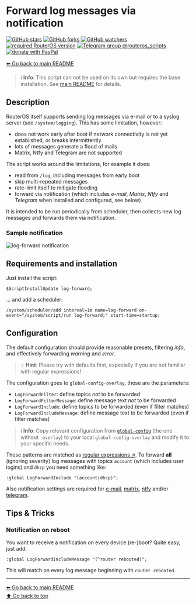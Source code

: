 Forward log messages via notification
=====================================

[![GitHub stars](https://img.shields.io/github/stars/eworm-de/routeros-scripts?logo=GitHub&style=flat&color=red)](https://github.com/eworm-de/routeros-scripts/stargazers)
[![GitHub forks](https://img.shields.io/github/forks/eworm-de/routeros-scripts?logo=GitHub&style=flat&color=green)](https://github.com/eworm-de/routeros-scripts/network)
[![GitHub watchers](https://img.shields.io/github/watchers/eworm-de/routeros-scripts?logo=GitHub&style=flat&color=blue)](https://github.com/eworm-de/routeros-scripts/watchers)
[![required RouterOS version](https://img.shields.io/badge/RouterOS-7.15-yellow?style=flat)](https://mikrotik.com/download/changelogs/)
[![Telegram group @routeros_scripts](https://img.shields.io/badge/Telegram-%40routeros__scripts-%2326A5E4?logo=telegram&style=flat)](https://t.me/routeros_scripts)
[![donate with PayPal](https://img.shields.io/badge/Like_it%3F-Donate!-orange?logo=githubsponsors&logoColor=orange&style=flat)](https://www.paypal.com/cgi-bin/webscr?cmd=_s-xclick&hosted_button_id=A4ZXBD6YS2W8J)

[⬅️ Go back to main README](../README.md)

> ℹ️ **Info**: This script can not be used on its own but requires the base
> installation. See [main README](../README.md) for details.

Description
-----------

RouterOS itself supports sending log messages via e-mail or to a syslog
server (see `/system/logging`). This has some limitation, however:

* does not work early after boot if network connectivity is not
  yet established, or breaks intermittently
* lots of messages generate a flood of mails
* Matrix, Ntfy and Telegram are not supported

The script works around the limitations, for example it does:

* read from `/log`, including messages from early boot
* skip multi-repeated messages
* rate-limit itself to mitigate flooding
* forward via notification (which includes *e-mail*, *Matrix*, *Ntfy* and
  *Telegram* when installed and configured, see below)

It is intended to be run periodically from scheduler, then collects new
log messages and forwards them via notification.

### Sample notification

![log-forward notification](log-forward.d/notification.avif)

Requirements and installation
-----------------------------

Just install the script:

    $ScriptInstallUpdate log-forward;

... and add a scheduler:

    /system/scheduler/add interval=1m name=log-forward on-event="/system/script/run log-forward;" start-time=startup;

Configuration
-------------

The default configuration should provide reasonable presets, filtering
*info*, and effectively forwarding *warning* and *error*.

> 💡️ **Hint**: Please try with defaults first, especially if you are not
> familiar with regular expressions!

The configuration goes to `global-config-overlay`, these are the parameters:

* `LogForwardFilter`: define topics *not* to be forwarded
* `LogForwardFilterMessage`: define message text *not* to be forwarded
* `LogForwardInclude`: define topics to be forwarded (even if filter matches)
* `LogForwardIncludeMessage`: define message text to be forwarded (even if
  filter matches)

> ℹ️ **Info**: Copy relevant configuration from
> [`global-config`](../global-config.rsc) (the one without `-overlay`) to
> your local `global-config-overlay` and modify it to your specific needs.

These patterns are matched as
[regular expressions ↗️](https://wiki.mikrotik.com/wiki/Manual:Regular_Expressions).
To forward **all** (ignoring severity) log messages with topics `account`
(which includes user logins) and `dhcp` you need something like:

    :global LogForwardInclude "(account|dhcp)";

Also notification settings are required for
[e-mail](mod/notification-email.md),
[matrix](mod/notification-matrix.md),
[ntfy](mod/notification-ntfy.md) and/or
[telegram](mod/notification-telegram.md).

Tips & Tricks
-------------

### Notification on reboot

You want to receive a notification on every device (re-)boot? Quite easy,
just add:

    :global LogForwardIncludeMessage "(^router rebooted)";

This will match on every log message beginning with `router rebooted`.

---
[⬅️ Go back to main README](../README.md)  
[⬆️ Go back to top](#top)
